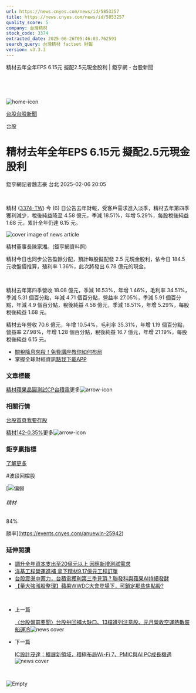 ```yaml
---
url: https://news.cnyes.com/news/id/5853257
title: https://news.cnyes.com/news/id/5853257
quality_score: 5
company: 台灣精材
stock_code: 3374
extracted_date: 2025-06-26T05:46:03.762591
search_query: 台灣精材 factset 財報
version: v3.3.3
---
```


精材去年全年EPS 6.15元 擬配2.5元現金股利 | 鉅亨網 - 台股新聞

‌

‌

![home-icon](/assets/icons/breadCrumb/symbol-icon-home.svg)

[台股](/news/cat/tw_stock)[台股新聞](/news/cat/tw_stock_news)

台股

# 精材去年全年EPS 6.15元 擬配2.5元現金股利

鉅亨網記者魏志豪 台北 2025-02-06 20:05

‌

精材 ([3374-TW](https://www.cnyes.com/twstock/3374)) 今 (6) 日公告去年財報，受客戶需求進入淡季，精材去年第四季獲利減少，稅後純益降至 4.58 億元，季減 18.51%，年增 5.29%，每股稅後純益 1.68 元，累計全年仍達 6.15 元。

![cover image of news article](/_next/image?url=https%3A%2F%2Fcimg.cnyes.cool%2Fprod%2Fnews%2F5853257%2Fl%2F46a35631e22fe51f03caf04531e45296.jpg&w=3840&q=75)

精材董事長陳家湘。(鉅亨網資料照)

精材今日也同步公告盈餘分配，預計每股擬配發 2.5 元現金股利，依今日 184.5 元收盤價推算，殖利率 1.36%，此次將發出 6.78 億元的現金。

‌

精材去年第四季營收 18.08 億元，季減 16.53%，年增 1.46%，毛利率 34.51%，季減 5.31 個百分點，年減 4.71 個百分點，營益率 27.05%，季減 5.91 個百分點，年減 4.9 個百分點，稅後純益 4.58 億元，季減 18.51%，年增 5.29%，每股稅後純益 1.68 元。

精材去年營收 70.6 億元，年增 10.54%，毛利率 35.31%，年增 1.19 個百分點，營益率 27.98%，年增 1.28 個百分點，稅後純益 16.7 億元，年增 21.19%，每股稅後純益 6.15 元。

* [關稅降息夾殺！免費講座教你如何布局](https://www.rsc.com.tw/Cnyes_RSC/SeminarBooking2025InvestmentOutlook.aspx?utm_source=anue&utm_medium=usstocks_end)
* 掌握全球財經資訊[點我下載APP](http://www.cnyes.com/app/?utm_source=mweb&utm_medium=HamMenuBanner&utm_campaign=fixed&utm_content=entr)

### 文章標籤

[精材](https://news.cnyes.com/tag/精材 "精材")[蘋果](https://news.cnyes.com/tag/蘋果 "蘋果")[晶圓測試](https://news.cnyes.com/tag/晶圓測試 "晶圓測試")[CP](https://news.cnyes.com/tag/CP "CP")[台積電](https://news.cnyes.com/tag/台積電 "台積電")更多![arrow-icon](/assets/icons/arrows/arrow-down.svg)

### 相關行情

[台股首頁](https://www.cnyes.com/twstock)[我要存股](https://supr.link/8OHaU)

[精材142-0.35%](https://www.cnyes.com/twstock/3374)更多![arrow-icon](/assets/icons/arrows/arrow-down.svg)

### 鉅亨贏指標

[了解更多](https://events.cnyes.com/anuewin-25942)

#波段回檔股

[![偏弱](/assets/icons/win-indicator/short.svg)

###### 精材

84%

勝率](https://events.cnyes.com/anuewin-25942)

### 延伸閱讀

* [調升全年資本支出至20億元以上 因應新增測試需求](/news/id/5685092)
* [洋基工程營運進補 拿下精材9.17億元工程訂單](/news/id/5836901)
* [台股震盪中蓄力，台積電獲利第三季見頂 ? 聯發科與蘋果AI持續發酵](/news/id/6030025)
* [【量大強漲股整理】蘋果WWDC大會登場下，可鎖定那些焦點股?](/news/id/6013413)

‌

* 上一篇

  [〈台股盤前要聞〉台股拚回補大缺口、13檔遭列注意股、元月營收空運熱散裝船運冷](/news/id/5853573)![news cover](https://cimg.cnyes.cool/prod/news/5853573/m/8a00d5b4f5b4097b62cb0d36564925c9.jpg)
* 下一篇

  [IC設計茂達：擴展新領域，積極布局Wi-Fi 7、PMIC與AI PC成長機遇](/news/id/5853267)![news cover](https://cimg.cnyes.cool/prod/news/5853267/m/caaa5c8b564920627772a874a9cc5439.jpg)

‌

![Empty](/assets/icons/skeleton/empty-image.svg)

‌
